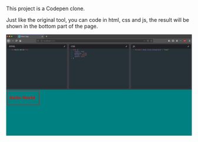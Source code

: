 This project is a Codepen clone.

Just like the original tool, you can code in html, css and js, the result will be shown in the bottom part of the page.

![Codepen clone](./project_assets/codepen_clone.png)
